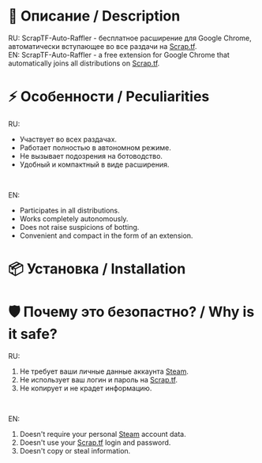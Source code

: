 # 📝 Описание / Description
RU: ScrapTF-Auto-Raffler - бесплатное расширение для Google Chrome, автоматически вступающее во все раздачи на [Scrap.tf](https://scrap.tf).</br>
EN: ScrapTF-Auto-Raffler - a free extension for Google Chrome that automatically joins all distributions on [Scrap.tf](https://scrap.tf).

# ⚡ Особенности / Peculiarities
RU:
- Участвует во всех раздачах.
- Работает полностью в автономном режиме.
- Не вызывает подозрения на ботоводство.
- Удобный и компактный в виде расширения.
</br>

EN:
- Participates in all distributions.
- Works completely autonomously.
- Does not raise suspicions of botting.
- Convenient and compact in the form of an extension.

# 📦 Установка / Installation

# 🛡️ Почему это безопастно? / Why is it safe?
RU:
1. Не требует ваши личные данные аккаунта [Steam](https://store.steampowered.com/).
2. Не использует ваш логин и пароль на [Scrap.tf](https://scrap.tf).
3. Не копирует и не крадет информацию.
</br>

EN:
1. Doesn't require your personal [Steam](https://store.steampowered.com/) account data.
2. Doesn't use your [Scrap.tf](https://scrap.tf) login and password.
3. Doesn't copy or steal information.
